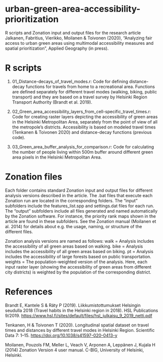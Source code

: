 # urban-green-area-accessibility-prioritization
R scripts and Zonation input and output files for the research article Jalkanen, Fabritius, Vierikko, Moilanen &amp; Toivonen (2020), “Analyzing fair access to urban green areas using multimodal accessibility measures and spatial prioritization”, Applied Geography (in press).

# R scripts

1. 01_Distance-decays_of_travel_modes.r: Code for defining distance-decay functions for travels from home to a recreational area. Functions are defined separately for different travel modes (walking, biking, public transport) and they are based on a travel survey by Helsinki Region Transport Authority (Brandt et al. 2019).

2. 02_Green_area_accessibility_layers_from_cell-specific_travel_times.r: Code for creating raster layers depicting the accessibility of green areas in the Helsinki Metropolitan Area, separately from the point of view of all the metropole’s districts. Accessibility is based on modeled travel times (Tenkanen & Toivonen 2020) and distance-decay functions (previous code).

3. 03_Green_area_buffer_analysis_for_comparison.r: Code for calculating the number of people living within 500m buffer around different green area pixels in the Helsinki Metropolitan Area.

# Zonation files

Each folder contains standard Zonation input and output files for different analysis versions described in the article. The .bat files that execute each Zonation run are located in the corresponding folders. The “input” subfolders include the features_list.spp and settings.dat files for each run. The “output” subfolders include all files generated and named automatically by the Zonation software. For instance, the priority rank maps shown in the article are found in these subfolders. See the Zonation manual (Moilanen et al. 2014) for details about e.g. the usage, naming, or structure of the different files.

Zonation analysis versions are named as follows:
walk = Analysis includes the accessibility of all green areas based on walking.
bike = Analysis includes the accessibility of all green areas based on biking.
pt = Analysis includes the accessibility of large forests based on public transportation.
weights = The population-weighted version of the analysis. Here, each input raster layer (showing the accessibility of green areas from different city districts) is weighted by the population of the corresponding district.

# References

Brandt E, Kantele S & Räty P (2019). Liikkumistottumukset Helsingin seudulla 2018 (Travel habits in the Helsinki region in 2018). HSL Publications 9/2019. https://www.hsl.fi/sites/default/files/hsl_julkaisu_9_2019_netti.pdf

Tenkanen, H & Toivonen T (2020). Longitudinal spatial dataset on travel times and distances by different travel modes in Helsinki Region. Scientific Data 7: 1–15. https://doi.org/10.1038/s41597-020-0413-y

Moilanen, Pouzols FM, Meller L, Veach V, Arponen A, Leppänen J, Kujala H (2014) Zonation Version 4 user manual. C-BIG, University of Helsinki, Helsinki. 
